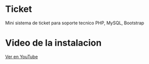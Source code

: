 # Ticket
Mini sistema de ticket para soporte tecnico PHP, MySQL, Bootstrap

# Video de la instalacion
[Ver en YouTube](https://www.youtube.com/watch?v=QWOLDwwqws8)
